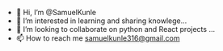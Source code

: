- 👋 Hi, I’m @SamuelKunle
- 👀 I’m interested in learning and sharing knowlege...
- 💞️ I’m looking to collaborate on python and React projects ...
- 📫 How to reach me samuelkunle316@gmail.com

<!---
SamuelKunle/SamuelKunle is a ✨ special ✨ repository because its `README.md` (this file) appears on your GitHub profile.
You can click the Preview link to take a look at your changes.
--->
